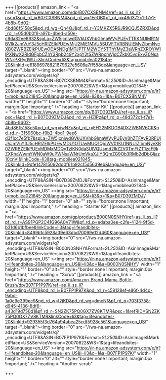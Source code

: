 +++
[[products]]
amazon_link = "<a href=\"https://www.amazon.com/dp/B07CXSBNM4/ref=as_li_ss_il?psc=1&pd_rd_i=B07CXSBNM4&pd_rd_w=1EeOB&pf_rd_p=48d372c1-f7e1-4b8b-9d02-4bd86f5158c5&pd_rd_wg=Qh4QJ&pf_rd_r=Y3MKZX5R6JR9CQJ5ZRXD&pd_rd_r=05d0b0f9-a97b-4bed-a50e-c8da82ee8932&spLa=ZW5jcnlwdGVkUXVhbGlmaWVyPUEyTTRKNUlMR1NBVlk2JmVuY3J5cHRlZElkPUEwMjU2MjE1MVU5SUVFTVRBNUlEMyZlbmNyeXB0ZWRBZElkPUEwODA5NDg1MTJPTFM2WDY5TThYMyZ3aWRnZXROYW1lPXNwX2RldGFpbCZhY3Rpb249Y2xpY2tSZWRpcmVjdCZkb05vdExvZ0NsaWNrPXRydWU=&linkCode=li3&tag=mobilea021845-20&linkId=e61896978821679627e5606a7ff558de&language=en_US\" target=\"_blank\"><img border=\"0\" src=\"//ws-na.amazon-adsystem.com/widgets/q?_encoding=UTF8&ASIN=B07CXSBNM4&Format=_SL250_&ID=AsinImage&MarketPlace=US&ServiceVersion=20070822&WS=1&tag=mobilea021845-20&language=en_US\" ></a><img src=\"https://ir-na.amazon-adsystem.com/e/ir?t=mobilea021845-20&language=en_US&l=li3&o=1&a=B07CXSBNM4\" width=\"1\" height=\"1\" border=\"0\" alt=\"\" style=\"border:none !important; margin:0px !important;\" />"
heading = "Starter Kit"
[[products]]
amazon_link = "<a href=\"https://www.amazon.com/dp/B07D39ZMDJ/ref=as_li_ss_il?psc=1&pd_rd_i=B07D39ZMDJ&pd_rd_w=HZlPz&pf_rd_p=48d372c1-f7e1-4b8b-9d02-4bd86f5158c5&pd_rd_wg=iwNZu&pf_rd_r=EH22MKDGB4DXZWBNV6CR&pd_rd_r=315960bc-f0b2-4bd1-9ee6-d3f1cc7e5fb7&spLa=ZW5jcnlwdGVkUXVhbGlmaWVyPUEyV0hZTFAyR0RFUjJVJmVuY3J5cHRlZElkPUEwMDU1OTUwMUQ1QjdWV01KU1NNUiZlbmNyeXB0ZWRBZElkPUExMDMxMDQyTzlKN0daSUlVQUsmd2lkZ2V0TmFtZT1zcF9kZXRhaWwmYWN0aW9uPWNsaWNrUmVkaXJlY3QmZG9Ob3RMb2dDbGljaz10cnVl&linkCode=li3&tag=mobilea021845-20&linkId=9dfe147815092dd0f61b92c15d5639eb&language=en_US\" target=\"_blank\"><img border=\"0\" src=\"//ws-na.amazon-adsystem.com/widgets/q?_encoding=UTF8&ASIN=B07D39ZMDJ&Format=_SL250_&ID=AsinImage&MarketPlace=US&ServiceVersion=20070822&WS=1&tag=mobilea021845-20&language=en_US\" ></a><img src=\"https://ir-na.amazon-adsystem.com/e/ir?t=mobilea021845-20&language=en_US&l=li3&o=1&a=B07D39ZMDJ\" width=\"1\" height=\"1\" border=\"0\" alt=\"\" style=\"border:none !important; margin:0px !important;\" />"
heading = "Starter Kit"
[[products]]
amazon_link = "<a href=\"https://www.amazon.com/gp/product/B000N0SNHY/ref=as_li_ss_il?pf_rd_r=AS91PGP2C41G96A0V71W&pf_rd_p=edaba0ee-c2fe-4124-9f5d-b31d6b1bfbee&linkCode=li3&tag=lifeandbites-20&linkId=8499b1c5928a39e63dbd70099e12d460&language=en_US\" target=\"_blank\"><img border=\"0\" src=\"//ws-na.amazon-adsystem.com/widgets/q?_encoding=UTF8&ASIN=B000N0SNHY&Format=_SL250_&ID=AsinImage&MarketPlace=US&ServiceVersion=20070822&WS=1&tag=lifeandbites-20&language=en_US\" ></a><img src=\"https://ir-na.amazon-adsystem.com/e/ir?t=lifeandbites-20&language=en_US&l=li3&o=1&a=B000N0SNHY\" width=\"1\" height=\"1\" border=\"0\" alt=\"\" style=\"border:none !important; margin:0px !important;\" />"
heading = "Scrub"
[[products]]
amazon_link = "<a href=\"https://www.amazon.com/Amazon-Brand-Mama-Bottle-Brush/dp/B07FP1P97K/ref=as_li_ss_il?_encoding=UTF8&pd_rd_i=B07FP1P97K&pd_rd_r=c58128ef-e86f-4d4d-9abd-1a0c9e399ec9&pd_rd_w=l2jKD&pd_rd_wg=dmcNf&pf_rd_p=703f3758-d945-4136-8df6-a43d19d750d1&pf_rd_r=SN2ZK75PQ0GX7ZV8KTMR&psc=1&refRID=SN2ZK75PQ0GX7ZV8KTMR&linkCode=li3&tag=lifeandbites-20&linkId=929355f3d764a94abea25cdf5928c561&language=en_US\" target=\"_blank\"><img border=\"0\" src=\"//ws-na.amazon-adsystem.com/widgets/q?_encoding=UTF8&ASIN=B07FP1P97K&Format=_SL250_&ID=AsinImage&MarketPlace=US&ServiceVersion=20070822&WS=1&tag=lifeandbites-20&language=en_US\" ></a><img src=\"https://ir-na.amazon-adsystem.com/e/ir?t=lifeandbites-20&language=en_US&l=li3&o=1&a=B07FP1P97K\" width=\"1\" height=\"1\" border=\"0\" alt=\"\" style=\"border:none !important; margin:0px !important;\" />"
heading = "Another scrub"

+++
